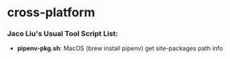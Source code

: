 # cross-platform

### Jaco Liu's Usual Tool Script List:

* **pipenv-pkg.sh**: MacOS (brew install pipenv) get site-packages path info
